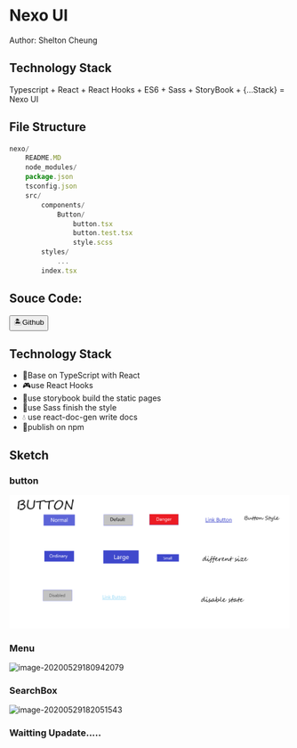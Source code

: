 # Nexo UI

Author: Shelton Cheung

## Technology Stack

Typescript	+	React    +	React Hooks   +	ES6   +	Sass   +	StoryBook	+  {...Stack}	= Nexo UI

## File Structure

```js
nexo/
	README.MD
	node_modules/
	package.json
	tsconfig.json
	src/
		components/
			Button/
				button.tsx
				button.test.tsx
				style.scss
		styles/
			...
	    index.tsx
```

## Souce Code:

​    <Button btnType="link" size='lg' href="https://github.com/Mowmowj/NexoUI"> 🏝Github</Button>

## Technology Stack

- 🧠️Base on TypeScript with React
- 🎮use React Hooks
- 🍥use storybook build the static pages
- 🥗use Sass finish the style
- 💧 use react-doc-gen write docs
- 🥩publish on npm



## Sketch

### button

![button.png](https://github.com/Mowmowj/NexoUI/blob/master/sketch/Button.png)

### Menu

![image-20200529180942079](E:%5Cshelton%5CDesktop%5Cnexo%5CREADME.assets%5Cimage-20200529180942079.png)



### SearchBox

![image-20200529182051543](E:%5Cshelton%5CDesktop%5Cnexo%5CREADME.assets%5Cimage-20200529182051543.png)

###  Waitting  Upadate.....
